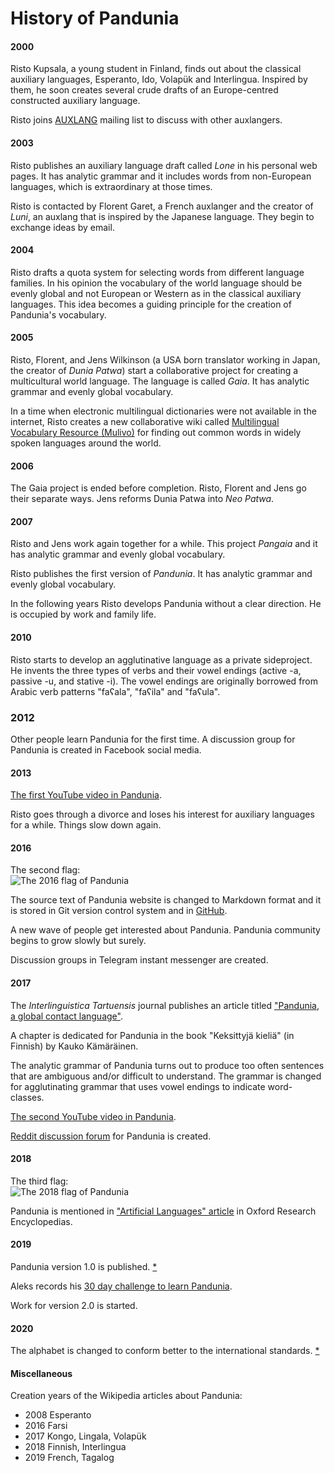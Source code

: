 # History of Pandunia

#### 2000
Risto Kupsala, a young student in Finland,
finds out about the classical auxiliary languages,
Esperanto, Ido, Volapük and Interlingua.
Inspired by them, he soon creates several crude drafts of an Europe-centred constructed auxiliary language.

Risto joins
[AUXLANG](https://listserv.brown.edu/cgi-bin/wa?A0=AUXLANG)
mailing list to discuss with other auxlangers.

#### 2003

Risto publishes an auxiliary language draft called _Lone_ in his personal web pages.
It has analytic grammar and it includes words from non-European languages,
which is extraordinary at those times.

Risto is contacted by Florent Garet,
a French auxlanger and the creator of _Luni_,
an auxlang that is inspired by the Japanese language.
They begin to exchange ideas by email.

#### 2004

Risto drafts a quota system for selecting words from different language families.
In his opinion the vocabulary of the world language should be evenly global
and not European or Western as in the classical auxiliary languages.
This idea becomes a guiding principle for the creation of Pandunia's vocabulary.

#### 2005

Risto, Florent, and
Jens Wilkinson (a USA born translator working in Japan, the creator of _Dunia Patwa_)
start a collaborative project for creating a multicultural world language.
The language is called _Gaia_.
It has analytic grammar and evenly global vocabulary.

In a time when electronic multilingual dictionaries were not available in the internet,
Risto creates a new collaborative wiki called
[Multilingual Vocabulary Resource (Mulivo)](mulivo.pbworks.com)
for finding out common words in widely spoken languages around the world.

#### 2006

The Gaia project is ended before completion.
Risto, Florent and Jens go their separate ways.
Jens reforms Dunia Patwa into _Neo Patwa_.

#### 2007

Risto and Jens work again together for a while.
This project _Pangaia_ and
it has analytic grammar and evenly global vocabulary.

Risto publishes the first version of _Pandunia_.
It has analytic grammar and evenly global vocabulary.

In the following years Risto develops Pandunia without a clear direction.
He is occupied by work and family life.

#### 2010

Risto starts to develop an agglutinative language as a private sideproject.
He invents the three types of verbs and their vowel endings
(active -a, passive -u, and stative -i).
The vowel endings are originally borrowed from Arabic verb patterns "faʕala", "faʕila" and "faʕula".

### 2012

Other people learn Pandunia for the first time.
A discussion group for Pandunia is created in Facebook social media.

#### 2013

[The first YouTube video in Pandunia](https://www.youtube.com/watch?v=yfkQrdyfLcQ).

Risto goes through a divorce and loses his interest for auxiliary languages for a while.
Things slow down again.

#### 2016

The second flag:  
![](http://www.pandunia.info/bandir/bandera2016.png "The 2016 flag of Pandunia")

The source text of Pandunia website is changed to Markdown format
and it is stored in Git version control system and in
[GitHub](https://github.com/barumau/pandunia).

A new wave of people get interested about Pandunia.
Pandunia community begins to grow slowly but surely.

Discussion groups in Telegram instant messenger are created.

#### 2017

The _Interlinguistica Tartuensis_ journal publishes an article titled
["Pandunia, a global contact language"](https://dea.digar.ee/cgi-bin/dea?a=d&d=JVinterlinguisticatrt201705.2.5.2.4).

A chapter is dedicated for Pandunia in the book "Keksittyjä kieliä" (in Finnish) by Kauko Kämäräinen.

The analytic grammar of Pandunia turns out to produce too often sentences
that are ambiguous and/or difficult to understand.
The grammar is changed for agglutinating grammar
that uses vowel endings to indicate word-classes.

[The second YouTube video in Pandunia](https://www.youtube.com/watch?v=TgO8AwX4OCU).

[Reddit discussion forum](https://www.reddit.com/r/pandunia) for Pandunia is created.


#### 2018

The third flag:  
![](http://www.pandunia.info/bandir/bandir.png "The 2018 flag of Pandunia")

Pandunia is mentioned in
["Artificial Languages" article](https://oxfordre.com/linguistics/view/10.1093/acrefore/9780199384655.001.0001/acrefore-9780199384655-e-11)
in Oxford Research Encyclopedias.


#### 2019

Pandunia version 1.0 is published.
[*](https://github.com/barumau/pandunia/commit/6be2c56a130f9ed16effc8869c869472bcbff7c4)

Aleks records his [30 day challenge to learn Pandunia](https://twitter.com/XanderLeaDaren/status/1114972322157465612).

Work for version 2.0 is started.

#### 2020

The alphabet is changed to conform better to the international standards.
[*](https://github.com/barumau/pandunia/commit/9337bbbdb54e72f019d1738159e38427f15c1a34)


#### Miscellaneous

Creation years of the Wikipedia articles about Pandunia:

- 2008 Esperanto
- 2016 Farsi
- 2017 Kongo, Lingala, Volapük
- 2018 Finnish, Interlingua
- 2019 French, Tagalog

